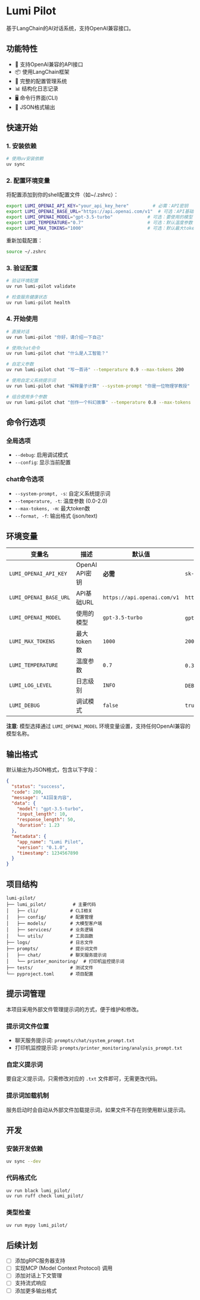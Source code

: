 # Lumi Pilot

基于LangChain的AI对话系统，支持OpenAI兼容接口。

## 功能特性

- 🤖 支持OpenAI兼容的API接口
- 📦 使用LangChain框架
- 🔧 完整的配置管理系统
- 📊 结构化日志记录
- 🖥️ 命令行界面(CLI)
- 📄 JSON格式输出

## 快速开始

### 1. 安装依赖

```bash
# 使用uv安装依赖
uv sync
```

### 2. 配置环境变量

将配置添加到你的shell配置文件（如~/.zshrc）：

```bash
export LUMI_OPENAI_API_KEY="your_api_key_here"         # 必需：API密钥
export LUMI_OPENAI_BASE_URL="https://api.openai.com/v1"  # 可选：API基础URL
export LUMI_OPENAI_MODEL="gpt-3.5-turbo"             # 可选：要使用的模型
export LUMI_TEMPERATURE="0.7"                        # 可选：默认温度参数
export LUMI_MAX_TOKENS="1000"                        # 可选：默认最大token数
```

重新加载配置：
```bash
source ~/.zshrc
```

### 3. 验证配置

```bash
# 验证环境配置
uv run lumi-pilot validate

# 检查服务健康状态
uv run lumi-pilot health
```

### 4. 开始使用

```bash
# 直接对话
uv run lumi-pilot "你好，请介绍一下自己"

# 使用chat命令
uv run lumi-pilot chat "什么是人工智能？"

# 自定义参数
uv run lumi-pilot chat "写一首诗" --temperature 0.9 --max-tokens 200

# 使用自定义系统提示词
uv run lumi-pilot chat "解释量子计算" --system-prompt "你是一位物理学教授"

# 组合使用多个参数
uv run lumi-pilot chat "创作一个科幻故事" --temperature 0.8 --max-tokens 500
```

## 命令行选项

### 全局选项

- `--debug`: 启用调试模式
- `--config`: 显示当前配置

### chat命令选项

- `--system-prompt, -s`: 自定义系统提示词
- `--temperature, -t`: 温度参数 (0.0-2.0)
- `--max-tokens, -m`: 最大token数
- `--format, -f`: 输出格式 (json/text)

## 环境变量

| 变量名 | 描述 | 默认值 | 示例 |
|--------|------|--------|------|
| `LUMI_OPENAI_API_KEY` | OpenAI API密钥 | **必需** | `sk-...` |
| `LUMI_OPENAI_BASE_URL` | API基础URL | `https://api.openai.com/v1` | `https://api.deepseek.com/v1` |
| `LUMI_OPENAI_MODEL` | 使用的模型 | `gpt-3.5-turbo` | `gpt-4`, `deepseek-chat` |
| `LUMI_MAX_TOKENS` | 最大token数 | `1000` | `2000` |
| `LUMI_TEMPERATURE` | 温度参数 | `0.7` | `0.3`, `0.9` |
| `LUMI_LOG_LEVEL` | 日志级别 | `INFO` | `DEBUG`, `WARNING` |
| `LUMI_DEBUG` | 调试模式 | `false` | `true` |

**注意**: 模型选择通过 `LUMI_OPENAI_MODEL` 环境变量设置，支持任何OpenAI兼容的模型名称。

## 输出格式

默认输出为JSON格式，包含以下字段：

```json
{
  "status": "success",
  "code": 200,
  "message": "AI回复内容",
  "data": {
    "model": "gpt-3.5-turbo",
    "input_length": 10,
    "response_length": 50,
    "duration": 1.23
  },
  "metadata": {
    "app_name": "Lumi Pilot",
    "version": "0.1.0",
    "timestamp": 1234567890
  }
}
```

## 项目结构

```
lumi-pilot/
├── lumi_pilot/          # 主要代码
│   ├── cli/            # CLI相关
│   ├── config/         # 配置管理
│   ├── models/         # 大模型客户端
│   ├── services/       # 业务逻辑
│   └── utils/          # 工具函数
├── logs/               # 日志文件
├── prompts/            # 提示词文件
│   ├── chat/           # 聊天服务提示词
│   └── printer_monitoring/  # 打印机监控提示词
├── tests/              # 测试文件
└── pyproject.toml      # 项目配置
```

## 提示词管理

本项目采用外部文件管理提示词的方式，便于维护和修改。

### 提示词文件位置

- 聊天服务提示词: `prompts/chat/system_prompt.txt`
- 打印机监控提示词: `prompts/printer_monitoring/analysis_prompt.txt`

### 自定义提示词

要自定义提示词，只需修改对应的 `.txt` 文件即可，无需更改代码。

### 提示词加载机制

服务启动时会自动从外部文件加载提示词，如果文件不存在则使用默认提示词。

## 开发

### 安装开发依赖

```bash
uv sync --dev
```

### 代码格式化

```bash
uv run black lumi_pilot/
uv run ruff check lumi_pilot/
```

### 类型检查

```bash
uv run mypy lumi_pilot/
```

## 后续计划

- [ ] 添加gRPC服务器支持
- [ ] 实现MCP (Model Context Protocol) 调用
- [ ] 添加对话上下文管理
- [ ] 支持流式响应
- [ ] 添加更多输出格式